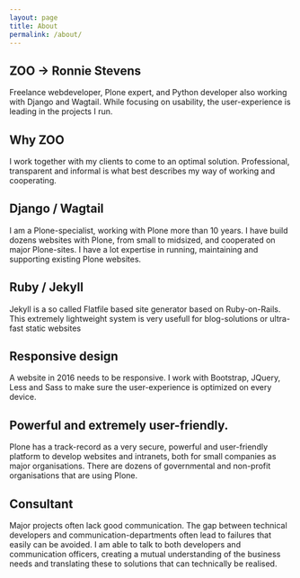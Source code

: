 ```yaml
---
layout: page
title: About
permalink: /about/
---
```


## ZOO -> Ronnie Stevens
Freelance webdeveloper, Plone expert, and Python developer also working
with Django and Wagtail. While focusing on usability, the user-experience
is leading in the projects I run.

## Why ZOO
I work together with my clients to come to an optimal solution.
Professional, transparent and informal is what best describes my way of
working and cooperating.

## Django / Wagtail
I am a Plone-specialist, working with Plone more than 10 years. I have build dozens websites with Plone, from small to midsized, and cooperated on major Plone-sites. I have a lot expertise in running, maintaining and supporting existing Plone websites.

## Ruby / Jekyll
Jekyll is a so called Flatfile based site generator based on Ruby-on-Rails. This extremely
lightweight system is very usefull for blog-solutions or ultra-fast static
websites

## Responsive design
A website in 2016 needs to be responsive. I work with Bootstrap, JQuery,
Less and Sass to make sure the user-experience is optimized on every device.

## Powerful and extremely user-friendly.
Plone has a track-record as a very secure, powerful and user-friendly
platform to develop websites and intranets, both for small companies as
major organisations. There are dozens of governmental and non-profit
organisations that are using Plone.

## Consultant
Major projects often lack good communication. The gap between technical
developers and communication-departments often lead to failures that
easily can be avoided. I am able to talk to both developers and
communication officers, creating a mutual understanding of the business
needs and translating these to solutions that can technically be realised.

